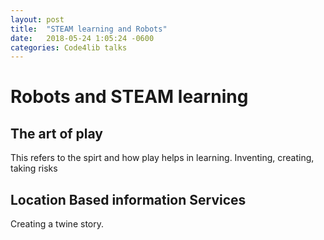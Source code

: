```yaml
---
layout: post
title:  "STEAM learning and Robots"
date:   2018-05-24 1:05:24 -0600
categories: Code4lib talks
---
```


# Robots and STEAM learning
##

## The art of play

This refers to the spirt and how play helps in learning.
Inventing, creating, taking risks

## Location Based information Services

Creating a twine story.
